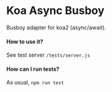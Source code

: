 # Koa Async Busboy

Busboy adapter for koa2 (async/await).

#### How to use it?
See test server `/tests/server.js`

#### How can I run tests?
As usual, `npm run test`
